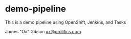 # demo-pipeline
This is a demo pipeline using OpenShift, Jenkins, and Tasks

James "Ox" Gibson
ox@prolifics.com
